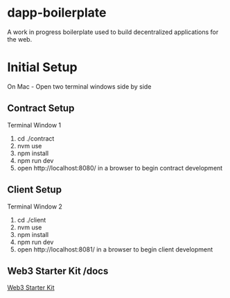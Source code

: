 # dapp-boilerplate
A work in progress boilerplate used to build decentralized applications for the web.

# Initial Setup

On Mac - Open two terminal windows side by side

## Contract Setup
Terminal Window 1
1. cd ./contract
2. nvm use
3. npm install
4. npm run dev
5. open http://localhost:8080/ in a browser to begin contract development

## Client Setup
Terminal Window 2
1. cd ./client
2. nvm use
3. npm install
4. npm run dev
5. open http://localhost:8081/ in a browser to begin client development

## Web3 Starter Kit /docs
[Web3 Starter Kit](https://djrosenbaum.github.io/web3-starter-kit/)